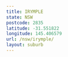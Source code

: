 ```yaml
---
title: IRYMPLE
state: NSW
postcode: 2835
latitude: -31.551822
longitude: 145.406579
url: /nsw/irymple/
layout: suburb
---
```

